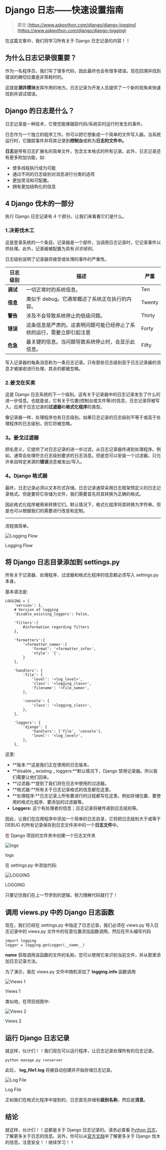 # Django 日志——快速设置指南

> 原文:[https://www.askpython.com/django/django-logging](https://www.askpython.com/django/django-logging)

在这篇文章中，我们将学习所有关于 Django 日志记录的内容！！

## 为什么日志记录很重要？

作为一名程序员，我们写了很多代码，因此最终也会有很多错误。现在回溯并找到错误的确切位置是非常耗时的。

这就是**测井模块**发挥作用的地方。日志记录为开发人员提供了一个新的视角来快速找到并调试错误。

## Django 的日志是什么？

日志记录是一种技术，它使您能够跟踪代码/系统实时运行时发生的事件。

日志作为一个独立的程序工作。你可以把它想象成一个简单的文件写入器。当系统运行时，它跟踪事件并将其记录到**控制台**或称为**日志的文件中。**

**日志**是带有日志扩展名的简单文件，包含文本格式的所有记录。此外，日志记录还有更多附加功能，如:

*   使多线程执行成为可能
*   通过不同的日志级别对消息进行分类的选项
*   更加灵活和可配置。
*   拥有更加结构化的信息

## 4 Django 伐木的一部分

执行 Django 日志记录有 4 个部分。让我们来看看它们是什么。

### 1.决哥伐木工

这是登录系统的一个条目。记录器是一个部件，当调用日志记录时，它记录事件以供处理。此外，记录器被配置为具有*日志级别*。

日志级别说明了记录器将接受或处理的事件的严重性。

| 日志级别 | 描述 | 严重 |
| --- | --- | --- |
| **调试** | 一切正常时的系统信息。 | Ten |
| **信息** | 类似于 debug。它通常概述了系统正在执行的内容。 | Twenty |
| **警告** | 涉及不会导致系统停止的低级问题。 | Thirty |
| **错误** | 这条信息是严肃的。这表明问题可能已经停止了系统的运行，需要立即引起注意 | Forty |
| **危急** | 最关键的信息。当问题导致系统停止时，会显示此信息。 | Fifty |

写入记录器的每条消息称为一条日志记录。只有那些日志级别高于日志记录器的消息才被接收进行处理，其余的都被忽略。

### 2.姜戈在买卖

这是 Django 日志系统的下一个级别。这有关于记录器中的日志记录发生了什么的进一步信息。也就是说，它有关于位置(控制台或文件等)的信息，日志记录将被写入，应用于日志记录的**过滤器**和**格式化程序**的类型。

像记录器一样，处理程序也有日志级别。如果日志记录的日志级别不等于或高于处理程序的日志级别，则它将被忽略。

### **3。姜戈过滤器**

顾名思义，它提供了对日志记录的进一步过滤，从日志记录器传递到处理程序。例如，通常会处理符合日志级别要求的日志消息。但是您可以安装一个过滤器，只允许来自特定来源的**错误**消息被发出/写入。

### **4。Django 格式器**

最终，日志记录必须以文本形式存储。日志记录通常采用日志框架预定义的日志记录格式。但是要将它存储为文件，我们需要首先将其转换为正确的格式。

因此格式化程序被用来转换它们。默认情况下，格式化程序将其转换为字符串。但是也可以根据我们的需要进行改变和定制。

* * *

流程很简单。

![Logging Flow](../Images/298ff8f7d07ffcdbe696efb05d4c6077.png)

Logging Flow

## **将 Django 日志目录添加到 settings.py**

所有关于记录器、处理程序、过滤器和格式化程序的信息都必须写入 settings.py 本身。

基本语法是:

```
LOGGING = {
    'version': 1,
    # Version of logging
    'disable_existing_loggers': False,

    'filters':{
        #information regarding filters
    },

    'formatters':{
        '<formatter_name>':{
            'format': '<formatter_info>',
            'style': '{',
        }
    },

    'handlers': {
        'file': {
            'level': '<log_level>',
            'class': '<logging_class>',
            'filename': '<file_name>',
        },

        'console': {
            'class': '<logging_class>',
        },
    },

    'loggers': {
        'django': {
            'handlers': ['file', 'console'],
            'level': '<log_level>',
        },
    },

```

这里:

*   **版本:**这是我们正在使用的日志版本。
*   **disable _ existing _ loggers:**默认情况下，Django 禁用记录器。所以我们需要让他们回来。
*   **过滤器:**提到了我们将在日志中使用的过滤器。
*   **格式器:**所有关于日志记录格式的信息都在这里。
*   **处理程序:**日志记录上所有要进行的过程都写在这里。例如存储位置、要使用的格式化程序、要添加的过滤器等。
*   **Loggers:** 这个有处理者的信息；日志记录将被传递到日志级别等。

因此，让我们在应用程序中添加一个简单的日志目录，它将把日志级别大于或等于 DEBUG 的所有记录保存到日志文件夹中的一个**日志文件**中。

在 Django 项目的文件夹中创建一个日志文件夹

![logs](../Images/40fbd05a8ff6358c20183b0b6fb5656b.png)

logs

在 settings.py 中添加代码:

![LOGGING](../Images/66ff540d499fde0b7cb1c739d5faeeac.png)

LOGGING

只要记住我们在上一节学到的逻辑，努力理解代码就行了！

## **调用 views.py 中的 Django 日志函数**

现在，我们已经在 settings.py 中指定了日志记录，我们必须在 views.py 导入日志记录中的 views.py 文件中的任意位置添加函数调用，然后在开头编写代码

```
import logging
logger = logging.getLogger(__name__)

```

**__name__** 获取调用该函数的文件的名称。您可以使用它来识别当前文件，并从那里添加日志记录方法。

为了演示，我在 views.py 文件中随机添加了 **logging.info** 函数调用

![Views 1](../Images/9ec3a38b078e992306ed5f22b6ef0ab8.png)

Views 1

类似地，在项目视图中:

![Views 2](../Images/103b136cd9a5e77a294aac3840966a2e.png)

Views 2

## **运行 Django 日志记录**

就这样，伙计们！！我们现在可以运行程序，让日志记录处理所有的日志记录。

```
python manage.py runserver

```

此后， **log_file1.log** 将被自动创建并开始存储日志记录。

![Log File](../Images/46166de6549e848997440c1c89feda15.png)

Log File

正如我们在格式化程序中提到的，日志首先存储有**级别名称**，然后是**消息**。

## **结论**

就这样，伙计们！！这都是关于 Django 日志记录的。请务必查看 [Python 日志](https://www.askpython.com/python-modules/python-logging-module)，了解更多关于日志的信息。另外，你可以从[官方文档](https://docs.djangoproject.com/en/3.1/topics/logging/)中了解更多关于 Django 伐木的信息。注意安全！！继续学习！！
